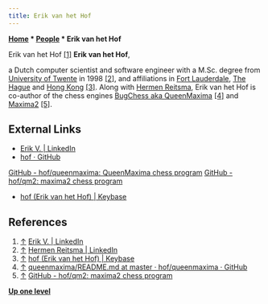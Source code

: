 ```yaml
---
title: Erik van het Hof
---
```

**[Home](Home "Home") * [People](People "People") * Erik van het Hof**

[](https://www.linkedin.com/in/vanhethof/) Erik van het Hof <a id="cite-note-1" href="#cite-ref-1">[1]</a>
**Erik van het Hof**,

a Dutch computer scientist and software engineer with a M.Sc. degree from [University of Twente](https://en.wikipedia.org/wiki/University_of_Twente) in 1998 <a id="cite-note-2" href="#cite-ref-2">[2]</a>, and
affiliations in [Fort Lauderdale](https://en.wikipedia.org/wiki/Fort_Lauderdale,_Florida), [The Hague](https://en.wikipedia.org/wiki/The_Hague) and [Hong Kong](https://en.wikipedia.org/wiki/Hong_Kong) <a id="cite-note-3" href="#cite-ref-3">[3]</a>.
Along with [Hermen Reitsma](Hermen_Reitsma "Hermen Reitsma"), Erik van het Hof is co-author of the chess engines [BugChess aka QueenMaxima](BugChess_NL "BugChess NL") <a id="cite-note-4" href="#cite-ref-4">[4]</a> and [Maxima2](Maxima2 "Maxima2") <a id="cite-note-5" href="#cite-ref-5">[5]</a>.

## External Links

- [Erik V. | LinkedIn](https://www.linkedin.com/in/vanhethof/)
- [hof · GitHub](https://github.com/hof)

[GitHub - hof/queenmaxima: QueenMaxima chess program](https://github.com/hof/queenmaxima)
[GitHub - hof/qm2: maxima2 chess program](https://github.com/hof/qm2)

- [hof (Erik van het Hof) | Keybase](https://keybase.io/hof)

## References

1. <a id="cite-ref-1" href="#cite-note-1">↑</a> [Erik V. | LinkedIn](https://www.linkedin.com/in/vanhethof/)
1. <a id="cite-ref-2" href="#cite-note-2">↑</a> [Hermen Reitsma | LinkedIn](https://www.linkedin.com/in/hermen-reitsma-9b337a2/)
1. <a id="cite-ref-3" href="#cite-note-3">↑</a> [hof (Erik van het Hof) | Keybase](https://keybase.io/hof)
1. <a id="cite-ref-4" href="#cite-note-4">↑</a> [queenmaxima/README.md at master · hof/queenmaxima · GitHub](https://github.com/hof/queenmaxima/blob/master/README.md)
1. <a id="cite-ref-5" href="#cite-note-5">↑</a> [GitHub - hof/qm2: maxima2 chess program](https://github.com/hof/qm2)

**[Up one level](People "People")**

